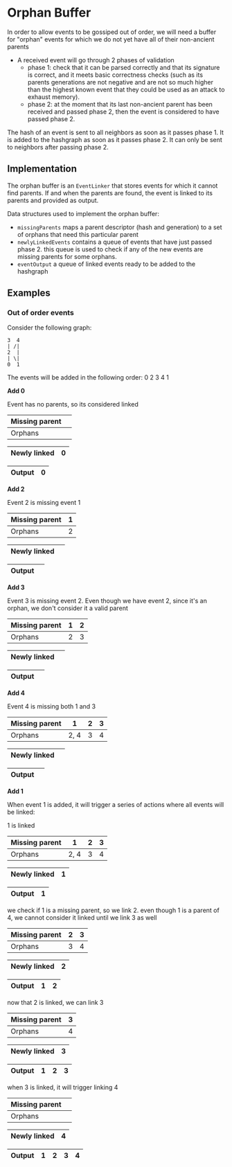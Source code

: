 # Orphan Buffer

In order to allow events to be gossiped out of order, we will need a buffer for "orphan" events for which we do not yet
have all of their non-ancient parents

- A received event will go through 2 phases of validation
  - phase 1: check that it can be parsed correctly and that its signature is correct, and it meets basic correctness
    checks (such as its parents generations are not negative and are not so much higher than the highest known event
    that they could be used as an attack to exhaust memory).
  - phase 2: at the moment that its last non-ancient parent has been received and passed phase 2, then the event is
    considered to have passed phase 2.

The hash of an event is sent to all neighbors as soon as it passes phase 1. It is added to the hashgraph as soon as it
passes phase 2. It can only be sent to neighbors after passing phase 2.

## Implementation

The orphan buffer is an `EventLinker` that stores events for which it cannot find parents. If and when the parents are
found, the event is linked to its parents and provided as output.

Data structures used to implement the orphan buffer:

- `missingParents` maps a parent descriptor (hash and generation) to a set of orphans that need this particular parent
- `newlyLinkedEvents` contains a queue of events that have just passed phase 2. this queue is used to check if any of
  the new events are missing parents for some orphans.
- `eventOutput` a queue of linked events ready to be added to the hashgraph

## Examples

### Out of order events

Consider the following graph:

```
3  4
| /|
2  |
| \|
0  1
```

The events will be added in the following order: 0 2 3 4 1

**Add 0**

Event has no parents, so its considered linked

| Missing parent |   |
|----------------|---|
| Orphans        |   |

| Newly linked | 0 |
|--------------|---|

| Output | 0 |
|--------|---|

**Add 2**

Event 2 is missing event 1

| Missing parent | 1 |
|----------------|---|
| Orphans        | 2 |

| Newly linked |   |
|--------------|---|

| Output |   |
|--------|---|

**Add 3**

Event 3 is missing event 2. Even though we have event 2, since it's an orphan, we don't consider it a valid parent

| Missing parent | 1 | 2 |
|----------------|---|---|
| Orphans        | 2 | 3 |

| Newly linked |   |
|--------------|---|

| Output |   |
|--------|---|

**Add 4**

Event 4 is missing both 1 and 3

| Missing parent |  1   | 2 | 3 |
|----------------|------|---|---|
| Orphans        | 2, 4 | 3 | 4 |

| Newly linked |   |
|--------------|---|

| Output |   |
|--------|---|

**Add 1**

When event 1 is added, it will trigger a series of actions where all events will be linked:

1 is linked

| Missing parent |  1   | 2 | 3 |
|----------------|------|---|---|
| Orphans        | 2, 4 | 3 | 4 |

| Newly linked | 1 |
|--------------|---|

| Output | 1 |
|--------|---|

we check if 1 is a missing parent, so we link 2. even though 1 is a parent of 4, we cannot consider it linked until we
link 3 as well

| Missing parent | 2 | 3 |
|----------------|---|---|
| Orphans        | 3 | 4 |

| Newly linked | 2 |
|--------------|---|

| Output | 1 | 2 |
|--------|---|---|

now that 2 is linked, we can link 3

| Missing parent | 3 |
|----------------|---|
| Orphans        | 4 |

| Newly linked | 3 |
|--------------|---|

| Output | 1 | 2 | 3 |
|--------|---|---|---|

when 3 is linked, it will trigger linking 4

| Missing parent |   |
|----------------|---|
| Orphans        |   |

| Newly linked | 4 |
|--------------|---|

| Output | 1 | 2 | 3 | 4 |
|--------|---|---|---|---|
